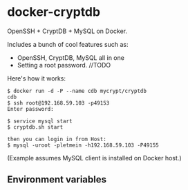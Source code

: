 docker-cryptdb
============

OpenSSH + CryptDB + MySQL on Docker.

Includes a bunch of cool features such as:

 - OpenSSH, CryptDB, MySQL all in one
 - Setting a root password. //TODO

Here's how it works:

    $ docker run -d -P --name cdb mycrypt/cryptdb 
    cdb
    $ ssh root@192.168.59.103 -p49153 
    Enter password:

    $ service mysql start
    $ cryptdb.sh start

    then you can login in from Host:
    $ mysql -uroot -pletmein -h192.168.59.103 -P49155

(Example assumes MySQL client is installed on Docker host.)

Environment variables
---------------------

 

